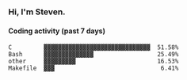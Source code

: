 ### Hi, I'm Steven.

#### Coding activity (past 7 days)
```
C         ▓▓▓▓▓▓▓▓▓▓▓▓▓▓▓▓▓▓▓▓▓▓▓▓▓▓▓▓▓▓  51.58%
Bash      ▓▓▓▓▓▓▓▓▓▓▓▓▓▓                  25.49%
other     ▓▓▓▓▓▓▓▓▓                       16.53%
Makefile  ▓▓▓                              6.41%
```

